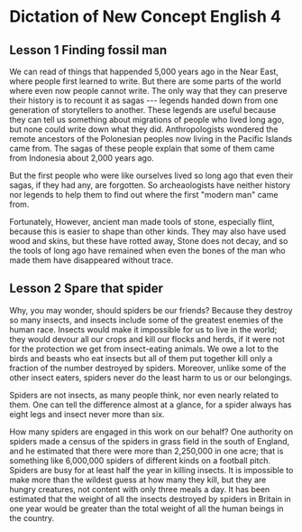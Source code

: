 # Dictation of New Concept English 4

## Lesson 1 Finding fossil man

We can read of things that happended 5,000 years ago in the Near East, where people first learned to write. But there are some parts of the world where even now people cannot write. The only way that they can preserve their history is to recount it as sagas --- legends handed down from one generation of storytellers to another. These legends are useful because they can tell us something about migrations of people who lived long ago, but none could write down what they did. Anthropologists wondered the remote ancestors of the Polonesian peoples now living in the Pacific Islands came from. The sagas of these people explain that some of them came from Indonesia about 2,000 years ago.

But the first people who were like ourselves lived so long ago that even their sagas, if they had any, are forgotten. So archeaologists have neither history nor legends to help them to find out where the first "modern man" came from.

Fortunately, However, ancient man made tools of stone, especially flint, because this is easier to shape than other kinds. They may also have used wood and skins, but these have rotted away, Stone does not decay, and so the tools of long ago have remained when even the bones of the man who made them have disappeared without trace.

## Lesson 2 Spare that spider

Why, you may wonder, should spiders be our friends? Because they destroy so many insects, and insects include some of the greatest enemies of the human race. Insects would make it impossible for us to live in the world; they would devour all our crops and kill our flocks and herds, if it were not for the protection we get from insect-eating animals. We owe a lot to the birds and beasts who eat insects but all of them put together kill only a fraction of the number destroyed by spiders. Moreover, unlike some of the other insect eaters, spiders never do the least harm to us or our belongings.

Spiders are not insects, as many people think, nor even nearly related to them. One can tell the difference almost at a glance, for a spider always has eight legs and insect never more than six.

How many spiders are engaged in this work on our behalf? One authority on spiders made a census of the spiders in grass field in the south of England, and he estimated that there were more than 2,250,000 in one acre; that is something like 6,000,000 spiders of different kinds on a football pitch. Spiders are busy for at least half the year in killing insects. It is impossible to make more than the wildest guess at how many they kill, but they are hungry creatures, not content with only three meals a day. It has been estimated that the weight of all the insects destroyed by spiders in Britain in one year would be greater than the total weight of all the human beings in the country.
